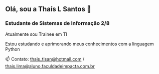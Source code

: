 ## Olá, sou a Thaís L Santos 👋

### Estudante de **Sistemas de Informação** 2/8


Atualmente sou Trainee em TI

Estou estudando e aprimorando meus conhecimentos com a linguagem Python

📫 Contato: 
thais_tlsan@hotmail.com / thais.lima@aluno.faculdadeimpacta.com.br


<!--
**thaistlsantos/thaistlsantos** is a ✨ _special_ ✨ repository because its `README.md` (this file) appears on your GitHub profile.

Here are some ideas to get you started:

- 🔭 I’m currently working on ...
- 🌱 I’m currently learning ...
- 👯 I’m looking to collaborate on ...
- 🤔 I’m looking for help with ...
- 💬 Ask me about ...
- 📫 How to reach me: ...
- 😄 Pronouns: ...
- ⚡ Fun fact: ...
-->
